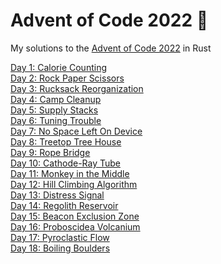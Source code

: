 # Advent of Code 2022 🎄

My solutions to the [Advent of Code 2022](https://adventofcode.com/2022/) in Rust

[Day 1: Calorie Counting](https://github.com/dellink/advent-of-code/blob/main/2022/src/bin/01.rs)\
[Day 2: Rock Paper Scissors](https://github.com/dellink/advent-of-code/blob/main/2022/src/bin/02.rs)\
[Day 3: Rucksack Reorganization](https://github.com/dellink/advent-of-code/blob/main/2022/src/bin/03.rs)\
[Day 4: Camp Cleanup](https://github.com/dellink/advent-of-code/blob/main/2022/src/bin/04.rs)\
[Day 5: Supply Stacks](https://github.com/dellink/advent-of-code/blob/main/2022/src/bin/05.rs)\
[Day 6: Tuning Trouble](https://github.com/dellink/advent-of-code/blob/main/2022/src/bin/06.rs)\
[Day 7: No Space Left On Device](https://github.com/dellink/advent-of-code/blob/main/2022/src/bin/07.rs)\
[Day 8: Treetop Tree House](https://github.com/dellink/advent-of-code/blob/main/2022/src/bin/08.rs)\
[Day 9: Rope Bridge](https://github.com/dellink/advent-of-code/blob/main/2022/src/bin/09.rs)\
[Day 10: Cathode-Ray Tube](https://github.com/dellink/advent-of-code/blob/main/2022/src/bin/10.rs)\
[Day 11: Monkey in the Middle](https://github.com/dellink/advent-of-code/blob/main/2022/src/bin/11.rs)\
[Day 12: Hill Climbing Algorithm](https://github.com/dellink/advent-of-code/blob/main/2022/src/bin/12.rs)\
[Day 13: Distress Signal](https://github.com/dellink/advent-of-code/blob/main/2022/src/bin/13.rs)\
[Day 14: Regolith Reservoir](https://github.com/dellink/advent-of-code/blob/main/2022/src/bin/14.rs)\
[Day 15: Beacon Exclusion Zone](https://github.com/dellink/advent-of-code/blob/main/2022/src/bin/15.rs)\
[Day 16: Proboscidea Volcanium](https://github.com/dellink/advent-of-code/blob/main/2022/src/bin/16.rs)\
[Day 17: Pyroclastic Flow](https://github.com/dellink/advent-of-code/blob/main/2022/src/bin/17.rs)\
[Day 18: Boiling Boulders](https://github.com/dellink/advent-of-code/blob/main/2022/src/bin/18.rs)
